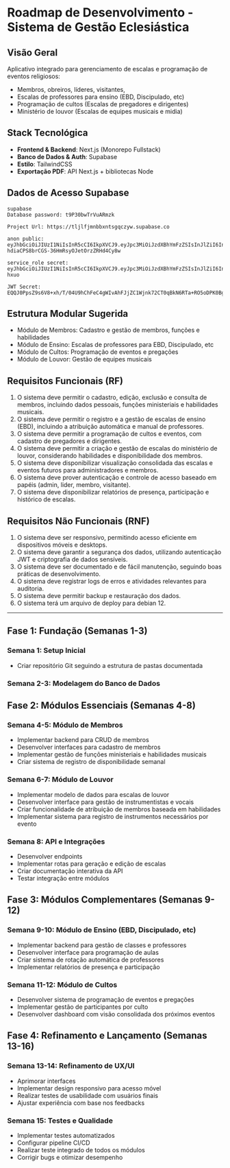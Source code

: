 # Roadmap de Desenvolvimento - Sistema de Gestão Eclesiástica

## Visão Geral
Aplicativo integrado para gerenciamento de escalas e programação de eventos religiosos:
- Membros, obreiros, líderes, visitantes, 
- Escalas de professores para ensino (EBD, Discipulado, etc)
- Programação de cultos (Escalas de pregadores e dirigentes)
- Ministério de louvor (Escalas de equipes musicais e midia)

## Stack Tecnológica
- **Frontend & Backend**: Next.js (Monorepo Fullstack)
- **Banco de Dados & Auth**: Supabase
- **Estilo**: TailwindCSS
- **Exportação PDF**: API Next.js + bibliotecas Node


## Dados de Acesso Supabase
```
supabase
Database password: t9P30bwTrVuARmzk

Project Url: https://tljlfjmnbbxntsgqczyw.supabase.co

anon public: eyJhbGciOiJIUzI1NiIsInR5cCI6IkpXVCJ9.eyJpc3MiOiJzdXBhYmFzZSIsInJlZiI6InRsamxmam1uYmJ4bnRzZ3Fjenl3Iiwicm9sZSI6ImFub24iLCJpYXQiOjE3NDYxNDc3OTQsImV4cCI6MjA2MTcyMzc5NH0.KutA2-hdiaCPS8brCGS-36HmRsyOJetOrzZRHd4Cy8w

service_role secret: eyJhbGciOiJIUzI1NiIsInR5cCI6IkpXVCJ9.eyJpc3MiOiJzdXBhYmFzZSIsInJlZiI6InRsamxmam1uYmJ4bnRzZ3Fjenl3Iiwicm9sZSI6InNlcnZpY2Vfcm9sZSIsImlhdCI6MTc0NjE0Nzc5NCwiZXhwIjoyMDYxNzIzNzk0fQ.TikYFVZW1hFzS7Vv7_ANavbGF7noEC1O1tQyK8-hxuo

JWT Secret: EQQJ0PpsZ9s6V8+xh/T/04U9hChFeC4gWIvAhFJjZC1Wjnk72CT0qBkN6RTa+RO5oDPK0BgReONdiCInB4sI4A==
```

## Estrutura Modular Sugerida
- Módulo de Membros: Cadastro e gestão de membros, funções e habilidades
- Módulo de Ensino: Escalas de professores para EBD, Discipulado, etc
- Módulo de Cultos: Programação de eventos e pregações
- Módulo de Louvor: Gestão de equipes musicais

## Requisitos Funcionais (RF)

1. O sistema deve permitir o cadastro, edição, exclusão e consulta de membros, incluindo dados pessoais, funções ministeriais e habilidades musicais.
2. O sistema deve permitir o registro e a gestão de escalas de ensino (EBD), incluindo a atribuição automática e manual de professores.
3. O sistema deve permitir a programação de cultos e eventos, com cadastro de pregadores e dirigentes.
4. O sistema deve permitir a criação e gestão de escalas do ministério de louvor, considerando habilidades e disponibilidade dos membros.
5. O sistema deve disponibilizar visualização consolidada das escalas e eventos futuros para administradores e membros.
6. O sistema deve prover autenticação e controle de acesso baseado em papéis (admin, lider, membro, visitante).
7. O sistema deve disponibilizar relatórios de presença, participação e histórico de escalas.

## Requisitos Não Funcionais (RNF)

1. O sistema deve ser responsivo, permitindo acesso eficiente em dispositivos móveis e desktops.
2. O sistema deve garantir a segurança dos dados, utilizando autenticação JWT e criptografia de dados sensíveis.
3. O sistema deve ser documentado e de fácil manutenção, seguindo boas práticas de desenvolvimento.
4. O sistema deve registrar logs de erros e atividades relevantes para auditoria.
5. O sistema deve permitir backup e restauração dos dados.
6. O sistema terá um arquivo de deploy para debian 12.
---

## Fase 1: Fundação (Semanas 1-3)

### Semana 1: Setup Inicial
- Criar repositório Git seguindo a estrutura de pastas documentada

### Semana 2-3: Modelagem do Banco de Dados


## Fase 2: Módulos Essenciais (Semanas 4-8)

### Semana 4-5: Módulo de Membros
- Implementar backend para CRUD de membros
- Desenvolver interfaces para cadastro de membros
- Implementar gestão de funções ministeriais e habilidades musicais
- Criar sistema de registro de disponibilidade semanal

### Semana 6-7: Módulo de Louvor
- Implementar modelo de dados para escalas de louvor
- Desenvolver interface para gestão de instrumentistas e vocais
- Criar funcionalidade de atribuição de membros baseada em habilidades
- Implementar sistema para registro de instrumentos necessários por evento

### Semana 8: API e Integrações
- Desenvolver endpoints 
- Implementar rotas para geração e edição de escalas
- Criar documentação interativa da API
- Testar integração entre módulos

## Fase 3: Módulos Complementares (Semanas 9-12)

### Semana 9-10: Módulo de Ensino (EBD, Discipulado, etc)
- Implementar backend para gestão de classes e professores
- Desenvolver interface para programação de aulas
- Criar sistema de rotação automática de professores
- Implementar relatórios de presença e participação

### Semana 11-12: Módulo de Cultos
- Desenvolver sistema de programação de eventos e pregações
- Implementar gestão de participantes por culto
- Desenvolver dashboard com visão consolidada dos próximos eventos

## Fase 4: Refinamento e Lançamento (Semanas 13-16)

### Semana 13-14: Refinamento de UX/UI
- Aprimorar interfaces
- Implementar design responsivo para acesso móvel
- Realizar testes de usabilidade com usuários finais
- Ajustar experiência com base nos feedbacks

### Semana 15: Testes e Qualidade
- Implementar testes automatizados
- Configurar pipeline CI/CD
- Realizar teste integrado de todos os módulos
- Corrigir bugs e otimizar desempenho
